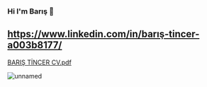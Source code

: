 ### Hi I'm Barış 👋
https://www.linkedin.com/in/barış-tincer-a003b8177/
----
[BARIŞ TİNCER CV.pdf](https://github.com/BarisTincer/BarisTincer/files/7966859/BARIS.TINCER.CV.pdf)

![unnamed](https://user-images.githubusercontent.com/91785174/151719812-9005e444-5f95-4fe4-9287-c1c92aa112d1.png)

<!--
**BarisTincer/BarisTincer** is a ✨ _special_ ✨ repository because its `README.md` (this file) appears on your GitHub profile.

Here are some ideas to get you started:

- 🔭 I’m currently working on ...
- 🌱 I’m currently learning ...
- 👯 I’m looking to collaborate on ...
- 🤔 I’m looking for help with ...
- 💬 Ask me about ...
- 📫 How to reach me: ...
- 😄 Pronouns: ...
- ⚡ Fun fact: ...
-->
